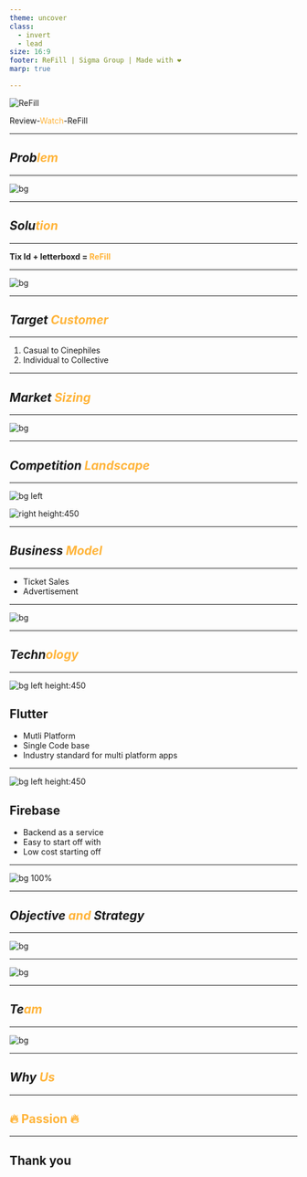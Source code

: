 ```yaml
---
theme: uncover
class:
  - invert
  - lead
size: 16:9
footer: ReFill | Sigma Group | Made with ❤️
marp: true

---
```


<style>
  span {
    color: #FFB43A
  }
</style>

![ReFill](assets/REFILL.png)

Review-<span>Watch</span>-ReFill

---

## *Prob<span>lem</span>*

---

![bg](assets/LetsImagine....png)

<!--
Mari kita bayangkan suatu skenario, mungkin teman atau mungkin pasangan, mengajak kita untuk keluar bareng. Ada banyak kegiatan yang bisa kita lakukan kan? ke kafe, mabar, atau jika ada duitnya, nonton. Tapi pertanyaan paling pertama adalah... Mau nonton apa? lagi ada film apasih sih? itu adalah fondasi permasalah utama kami, dan solusi untuk masalah itu adalah...
-->

---

## *Solu<span>tion</span>*

---

**Tix Id + letterboxd = <span>ReFill</span>**

<!--
Pergabungan antara aplikasi komunitas cinephiles letterboxd dengan fitur pembelian tiket seperti tix id 
-->

---

![bg](assets/prototype1.png)

<!--
ReFill akan menjadi aplikasi "all-in-one for cinema", dimana fitur review/sosial media akan membuat user lebih terbuka kepada release film film baru, dan setelah itu mereka tinggal membeli tiket di dalam aplikasi yang sama
-->

---

## *Target <span>Customer</span>*

---

1. Casual to Cinephiles
2. Individual to Collective

<!-- 
Bioskop bergantung pada 2 customer base utama, casual atau cinephiles, individual atau collective. Casual dan cinephile adalah polar opposite dari satu sama lain, dimana yang satu menonton untuk kesenangan sendiri, cinephile bisa dibilang orang-orang yang lebih mendalemi dunia perfileman secara media artistik. Sama juga untuk individual dan collective, kami  
-->

---

## *Market <span>Sizing</span>*

---

![bg](assets/50_million.png)

<!-- 
50 Juta tiket bioskop terjual pada tahun 2018,
150 film terrelease pada tahun 2019,
sekitar 3000 layar dalam 300 bioskop di seluruh indonesia. Bayangkan berapa banyak lagi statistik ini akan berubah pada 5-10-15 tahun kedepan, dengan asumsi bahwa stabilitas dan ekonomi tetap mengalami kemajuan seperti sekarang, atau bahkan lebih. Kita melihat pada untapped market pada industry yang sangat tua pada era yang baru.
-->

---

## *Competition <span>Landscape</span>*

---

![bg left](assets/tix-id.png)

![right height:450](assets/letterboxd.png)

<!--
Tix id dan letterboxd menjadi sumber inspirasi utama aplikasi kami, karena itu mereka menjadi kompetitor utama kami untuk memasuki market tersebut. Fitur social media letterboxd dengan fitur pembelian ticket tix id
-->

---

## *Business <span>Model</span>*

---

- Ticket Sales
- Advertisement

---

<!--
Walau ticket sales akan menjadi kontributor penting pada revenue kami, sebenarnya sisi advertisement yang akan menjadi jalan utama untuk penghasilan revenue dalam jangka panjang.
-->

![bg](assets/businessmodel.png)

---

## *Techn<span>ology</span>*

---

![bg left height:450](assets/flutter.png)

## Flutter

- Mutli Platform
- Single Code base
- Industry standard for multi platform apps

---

![bg left height:450](assets/firebase.png)

## Firebase

- Backend as a service
- Easy to start off with
- Low cost starting off

---

![bg 100%](assets/rad-cycle.png)

---

## *Objective <span>and</span> Strategy*

---

![bg](assets/one-right.gif)

---

![bg](assets/milestone.png)

---

## *Te<span>am</span>*

---

![bg](assets/team.png)

---

## *Why <span>Us</span>*

---

## <span>🔥 Passion 🔥</span>

---

## Thank you
